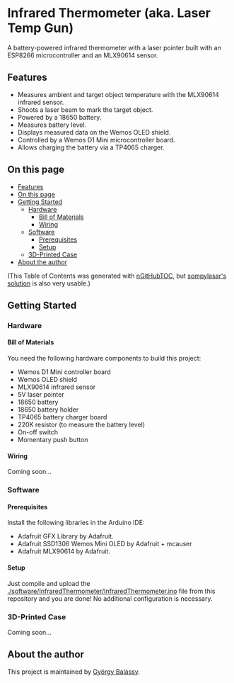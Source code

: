 # Infrared Thermometer (aka. Laser Temp Gun)

A battery-powered infrared thermometer with a laser pointer built with an ESP8266 microcontroller and an MLX90614 sensor.


## Features

- Measures ambient and target object temperature with the MLX90614 infrared sensor.
- Shoots a laser beam to mark the target object.
- Powered by a 18650 battery.
- Measures battery level.
- Displays measured data on the Wemos OLED shield.
- Controlled by a Wemos D1 Mini microcontroller board.
- Allows charging the battery via a TP4065 charger.


## On this page

- [Features](#features)
- [On this page](#on-this-page)
- [Getting Started](#getting-started)
  - [Hardware](#hardware)
    - [Bill of Materials](#bill-of-materials)
    - [Wiring](#wiring)
  - [Software](#software)
    - [Prerequisites](#prerequisites)
    - [Setup](#setup)
  - [3D-Printed Case](#3d-printed-case)
- [About the author](#about-the-author)


(This Table of Contents was generated with [nGitHubTOC](https://imthenachoman.github.io/nGitHubTOC/), but [sompylasar's solution](https://github.com/isaacs/github/issues/215#issuecomment-456598835) is also very usable.)


## Getting Started

### Hardware

#### Bill of Materials

You need the following hardware components to build this project:
- Wemos D1 Mini controller board
- Wemos OLED shield
- MLX90614 infrared sensor
- 5V laser pointer
- 18650 battery
- 18650 battery holder
- TP4065 battery charger board
- 220K resistor (to measure the battery level)
- On-off switch
- Momentary push button

#### Wiring

Coming soon...

### Software

#### Prerequisites

Install the following libraries in the Arduino IDE:
- Adafruit GFX Library by Adafruit.
- Adafruit SSD1306 Wemos Mini OLED by Adafruit + mcauser
- Adafruit MLX90614 by Adafruit.

#### Setup

Just compile and upload the [./software/InfraredThermometer/InfraredThermometer.ino](./software/InfraredThermometer/InfraredThermometer.ino) file from this repository and you are done! No additional configuration is necessary.

### 3D-Printed Case

Coming soon...


## About the author

This project is maintained by [György Balássy](https://linkedin.com/in/balassy).